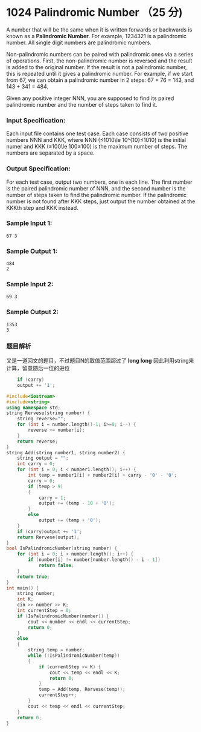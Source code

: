 # 1024 Palindromic Number （25 分)

A number that will be the same when it is written forwards or backwards is known as a **Palindromic Number**. For example, 1234321 is a palindromic number. All single digit numbers are palindromic numbers.

Non-palindromic numbers can be paired with palindromic ones via a series of operations. First, the non-palindromic number is reversed and the result is added to the original number. If the result is not a palindromic number, this is repeated until it gives a palindromic number. For example, if we start from 67, we can obtain a palindromic number in 2 steps: 67 + 76 = 143, and 143 + 341 = 484.

Given any positive integer NNN, you are supposed to find its paired palindromic number and the number of steps taken to find it.

### Input Specification:

Each input file contains one test case. Each case consists of two positive numbers NNN and KKK, where NNN (≤1010\\le 10^{10}≤10​10​​) is the initial numer and KKK (≤100\\le 100≤100) is the maximum number of steps. The numbers are separated by a space.

### Output Specification:

For each test case, output two numbers, one in each line. The first number is the paired palindromic number of NNN, and the second number is the number of steps taken to find the palindromic number. If the palindromic number is not found after KKK steps, just output the number obtained at the KKKth step and KKK instead.

### Sample Input 1:

    67 3
    

### Sample Output 1:

    484
    2
    

### Sample Input 2:

    69 3
    

### Sample Output 2:

    1353
    3

### 题目解析

又是一道回文的题目，不过题目N的取值范围超过了 **long long** 因此利用string来计算，留意随后一位的进位
```C++
    if (carry)
	output += '1';
```  

```C++
#include<iostream>
#include<string>
using namespace std;
string Rervese(string number) {
	string reverse="";
	for (int i = number.length()-1; i>=0; i--) {
		reverse += number[i];
	}
	return reverse;
}
string Add(string number1, string number2) {
	string output = "";
	int carry = 0;
	for (int i = 0; i < number1.length(); i++) {
		int temp = number1[i] + number2[i] + carry - '0' - '0';
		carry = 0;
		if (temp > 9)
		{
			carry = 1;
			output += (temp - 10 + '0');
		}
		else
			output += (temp + '0');
	}
	if (carry)output += '1';
	return Rervese(output);
}
bool IsPalindromicNumber(string number) {
	for (int i = 0; i < number.length(); i++) {
		if (number[i] != number[number.length() - i - 1])
			return false;
	}
	return true;
}
int main() {
	string number;
	int K;
	cin >> number >> K;
	int currentStep = 0;
	if (IsPalindromicNumber(number)) {
		cout << number << endl << currentStep;
		return 0;
	}
	else
	{
		string temp = number;
		while (!IsPalindromicNumber(temp))
		{
			if (currentStep >= K) {
				cout << temp << endl << K;
				return 0;
			}
			temp = Add(temp, Rervese(temp));
			currentStep++;
		}
		cout << temp << endl << currentStep;
	}
	return 0;
}
```
